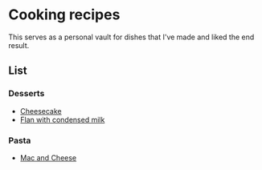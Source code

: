# Cooking recipes

This serves as a personal vault for dishes that I've made and liked the end result.

## List

### Desserts

- [Cheesecake](https://github.com/PseudoMera/cooking-recipes/blob/main/desserts/en/cheesecake.md)
- [Flan with condensed milk](https://github.com/PseudoMera/cooking-recipes/blob/main/desserts/en/flan-condensed-milk.md)

### Pasta

- [Mac and Cheese](https://github.com/PseudoMera/cooking-recipes/blob/main/pasta/en/mac-and-cheese.md)
